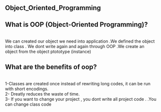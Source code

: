## Object_Oriented_Programming

## What is OOP (Object-Oriented Programming)?
<br> We can created  our object we need  into application .We defined the object into class . We dont write again and again through OOP .We create an object from the object ptototype (instance)

## What are the benefits of oop?
<br> 1-Classes are created once
instead of rewriting long codes, it can be run with short encodings.
<br> 2- Dreatly reduces the waste of time.
<br> 3- If you want to change your project , you dont write all project code . .You can change class code 
